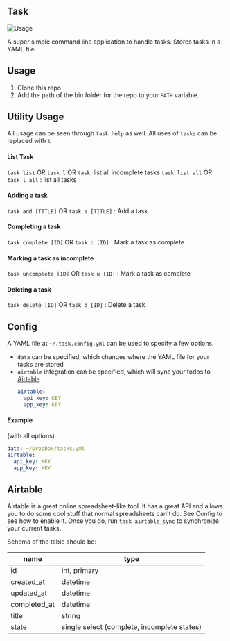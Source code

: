 Task
---

![Usage](https://cloud.githubusercontent.com/assets/3074765/25690782/d56c2ffe-3062-11e7-8d98-1639943e312b.png)

A super simple command line application to handle tasks. Stores tasks in a YAML file.

## Usage

1. Clone this repo
2. Add the path of the bin folder for the repo to your `PATH` variable.

## Utility Usage

All usage can be seen through `task help` as well.
All uses of `tasks` can be replaced with `t` 

#### List Task
`task list` OR `task l` OR `task`: list all incomplete tasks
`task list all` OR `task l all` : list all tasks

#### Adding a task
`task add [TITLE]` OR `task a [TITLE]` : Add a task

#### Completing a task
`task complete [ID]` OR `task c [ID]` : Mark a task as complete

#### Marking a task as incomplete
`task uncomplete [ID]` OR `task u [ID]` : Mark a task as complete

#### Deleting a task
`task delete [ID]` OR `task d [ID]` : Delete a task

## Config

A YAML file at `~/.task.config.yml` can be used to specify a few options.

- `data` can be specified, which changes where the YAML file for your tasks are stored
- `airtable` integration can be specified, which will sync your todos to [Airtable](https://airtable.com)
    ```yaml
    airtable:
      api_key: KEY
      app_key: KEY
    ```

#### Example

(with all options)

```yaml
data: ~/Dropbox/tasks.yml
airtable:
  api_key: KEY
  app_key: KEY
```

## Airtable

Airtable is a great online spreadsheet-like tool. It has a great API and allows you to do some cool stuff that normal spreadsheets can't do. See Config to see how to enable it. Once you do, run `task airtable_sync` to synchronize your current tasks.

Schema of the table should be:

| name          | type                                        |
| ------------- | ------------------------------------------- |
| id            | int, primary                                |
| created_at    | datetime                                    |
| updated_at    | datetime                                    |
| completed_at  | datetime                                    |
| title         | string                                      |
| state         | single select (complete, incomplete states) |
